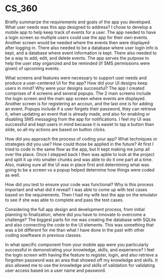 # CS_360

Briefly summarize the requirements and goals of the app you developed. What user needs was this app designed to address?
I chose to develop a mobile app to help keep track of events for a user. The app needed to have a login screen so multiple users could use the app for their own events. Another screen would be needed where the events then were displayed after logging in. There also needed to be a database where user login info is kept, and a database where event information is kept. There also needed to be a way to add, edit, and delete events. The app serves the putpose to help the user stay organized and be reminded (if SMS permissions were given) of upcoming events.

What screens and features were necessary to support user needs and produce a user-centered UI for the app? How did your UI designs keep users in mind? Why were your designs successful?
The app I created comprises of 4 screens and several popups. The 2 main screens include the login screen and the main app screen where events are displayed. Another screen is for registering an accoun, and the last one is for adding an event. Popups include if a user forgets their password, they can retrieve it, when updating an event that is already made, and also for enabling or disabling SMS messaging from the app for notifications. I feel my UI was successful and kept users in mind because it is easiet to tap a button than slide, so all my actions are based on button clicks.

How did you approach the process of coding your app? What techniques or strategies did you use? How could those be applied in the future?
At first I tried to code in the same flow as the app, but It kept making me jump all over the place. Once I stepped back I then was apble to look at the project and split it up into smaller chunks and was able to do it one part at a time. Also, making sure all the UI was in place first and determining what was going to be a screen vs a popup helped determine how things were coded as well.

How did you test to ensure your code was functional? Why is this process important and what did it reveal?
I was able to come up with test cases based on the requirements. Then I had my wife test the app on the emulator to see if she was able to complete and pass the test cases.

Considering the full app design and development process, from initial planning to finalization, where did you have to innovate to overcome a challenge?
The biggest parts for me was creating the database with SQLite and also connecting the code to the UI elements. This was something that was a bit different for me than what I have done in the past with other coding sowftware in previous classes.

In what specific component from your mobile app were you particularly successful in demonstrating your knowledge, skills, and experience?
I feel the login screen with having the feature to register, login, and also retrieve a forgotten password was an area that showed off my knowledge and skills. It also allowed me to use the knowledge and skills of validation for validating user access based on a user name and password.
